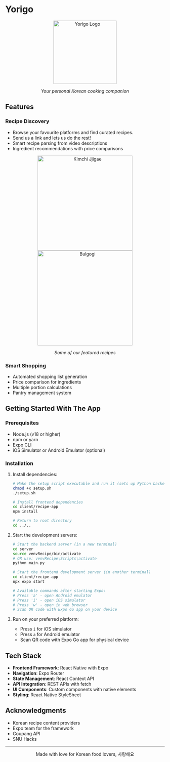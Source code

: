 # Yorigo 

<div align="center">
  <img src="docs/images/Yorigo_icon_dark.png" alt="Yorigo Logo" width="200"/>
  <p><em>Your personal Korean cooking companion</em></p>
</div>

## Features

### Recipe Discovery
- Browse your favourite platforms and find curated recipes.
- Send us a link and lets us do the rest!
- Smart recipe parsing from video descriptions
- Ingredient recommendations with price comparisons

<div align="center">
  <img src="docs/images/kimchiJigae.jpg" alt="Kimchi Jjigae" width="300"/>
  <img src="docs/images/bulgogi.jpg" alt="Bulgogi" width="300"/>
  <p><em>Some of our featured recipes</em></p>
</div>

### Smart Shopping
- Automated shopping list generation
- Price comparison for ingredients
- Multiple portion calculations
- Pantry management system

## Getting Started With The App

### Prerequisites
- Node.js (v18 or higher)
- npm or yarn
- Expo CLI
- iOS Simulator or Android Emulator (optional)

### Installation

1. Install dependencies:

   ```bash
   # Make the setup script executable and run it (sets up Python backend)
   chmod +x setup.sh
   ./setup.sh

   # Install frontend dependencies
   cd client/recipe-app
   npm install

   # Return to root directory
   cd ../..
   ```

2. Start the development servers:
   ```bash
   # Start the backend server (in a new terminal)
   cd server
   source venvRecipe/bin/activate 
   # OR use: venvRecipe\Scripts\activate 
   python main.py

   # Start the frontend development server (in another terminal)
   cd client/recipe-app
   npx expo start

   # Available commands after starting Expo:
   # Press 'a' - open Android emulator
   # Press 'i' - open iOS simulator
   # Press 'w' - open in web browser
   # Scan QR code with Expo Go app on your device
   ```

3. Run on your preferred platform:
   - Press `i` for iOS simulator
   - Press `a` for Android emulator
   - Scan QR code with Expo Go app for physical device

## Tech Stack

- **Frontend Framework**: React Native with Expo
- **Navigation**: Expo Router
- **State Management**: React Context API
- **API Integration**: REST APIs with fetch
- **UI Components**: Custom components with native elements
- **Styling**: React Native StyleSheet

## Acknowledgments

- Korean recipe content providers
- Expo team for the framework
- Coupang API
- SNU Hacks

---

<div align="center">
  Made with love for Korean food lovers, 사랑해요
</div>